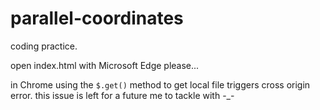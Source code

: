 # parallel-coordinates
coding practice.

open index.html with Microsoft Edge please...

in Chrome using the `$.get()` method to get local file triggers cross origin error. 
this issue is left for a future me to tackle with -_-
